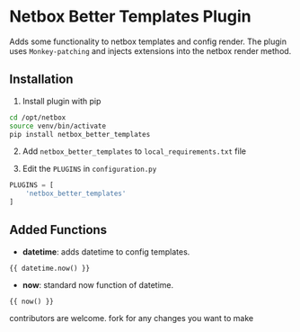 # Netbox Better Templates Plugin
Adds some functionality to netbox templates and config render.
The plugin uses `Monkey-patching` and injects extensions into the netbox render method.

## Installation

1. Install plugin with pip

```bash
cd /opt/netbox
source venv/bin/activate
pip install netbox_better_templates
```

2. Add `netbox_better_templates` to `local_requirements.txt` file

3. Edit the `PLUGINS` in `configuration.py`
```python
PLUGINS = [
    'netbox_better_templates'
]
```


## Added Functions

- **datetime**: adds datetime to config templates.
```jinja3
{{ datetime.now() }}
```

- **now**: standard now function of datetime.
```jinja3
{{ now() }}
```

contributors are welcome. fork for any changes you want to make
